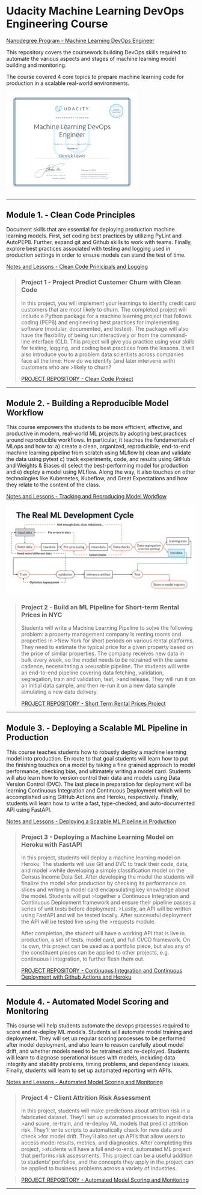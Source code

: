 Udacity Machine Learning DevOps Engineering Course
===============

[Nanodegree Program - Machine Learning DevOps Engineer](https://www.udacity.com/course/machine-learning-dev-ops-engineer-nanodegree--nd0821)

This repository covers the coursework building DevOps skills required to automate the various aspects and stages of machine learning model building and monitoring.

The course covered 4 core topics to prepare machine learning code for production in a scalable real-world environments.

<img src=certificate.png width="350">

---

## Module 1. - Clean Code Principles

Document skills that are essential for deploying production machine learning models. First, set coding best practices by utilizing PyLint and AutoPEP8. Further, expand git and Github skills to work with teams. Finally, explore best practices associated with testing and logging used in production settings in order to ensure models can stand the test of time.

[Notes and Lessons - Clean Code Prinicipals and Logging](1_CLEAN_CODE_PRINCIPLES)

>### Project 1 - Project Predict Customer Churn with Clean Code
>
>In this project, you will implement your learnings to identify credit card customers that are most likely to churn. The completed project will 
>include a Python package for a machine learning project that follows coding (PEP8) and engineering best practices for implementing software 
>(modular, documented, and tested). The package will also have the flexibility of being run interactively or from the command-line interface 
>(CLI). This project will give you practice using your skills for testing, logging, and coding best practices from the lessons. It will also 
>introduce you to a problem data scientists across companies face all the time: How do we identify (and later intervene with) customers who are >likely to churn?
>
>[PROJECT REPOSITORY - Clean Code Project](https://github.com/lewi0332/ML_DevOps_Clean_Code_Principles)

---

 ## Module 2. - Building a Reproducible Model Workflow

This course empowers the students to be more efficient, effective, and productive in modern, real-world ML projects by adopting best practices around reproducible workflows. In particular, it teaches the fundamentals of MLops and how to: a) create a clean, organized, reproducible, end-to-end machine learning pipeline from scratch using MLflow b) clean and validate the data using pytest c) track experiments, code, and results using GitHub and Weights & Biases d) select the best-performing model for production and e) deploy a model using MLflow. Along the way, it also touches on other technologies like Kubernetes, Kubeflow, and Great Expectations and how they relate to the content of the class.

[Notes and Lessons - Tracking and Reproducing Model Workflow](2_BUILDING_A_REPRODUCIBLE_MODEL_WORKFLOW)

<p align="center">
<img src=2_BUILDING_A_REPRODUCIBLE_MODEL_WORKFLOW/5_training_validaion_and_experiment_tracking/images/flowchart.png width="550">
</p>

>### Project 2 - Build an ML Pipeline for Short-term Rental Prices in NYC
>
>Students will write a Machine Learning Pipeline to solve the following problem: a property management company is renting rooms and properties in >New York for short periods on various rental platforms. They need to estimate the typical price for a given property based on the price of 
>similar properties. The company receives new data in bulk every week, so the model needs to be retrained with the same cadence, necessitating a >reusable pipeline. The students will write an end-to-end pipeline covering data fetching, validation, segregation, train and validation, test, >and release. They will run it on an initial data sample, and then re-run it on a new data sample simulating a new data delivery.
>
>[PROJECT REPOSITORY - Short Term Rental Prices Project](https://github.com/lewi0332/ML_DevOps_build_ml_pipeline_for_short_term_rental_prices)

---

## Module 3. - Deploying a Scalable ML Pipeline in Production

This course teaches students how to robustly deploy a machine learning model into production. En route to that goal students will learn how to put the finishing touches on a model by taking a fine grained approach to model performance, checking bias, and ultimately writing a model card. Students will also learn how to version control their data and models using Data Version Control (DVC). The last piece in preparation for deployment will be learning Continuous Integration and Continuous Deployment which will be accomplished using GitHub Actions and Heroku, respectively. Finally, students will learn how to write a fast, type-checked, and auto-documented API using FastAPI.

[Notes and Lessons - Deploying a Scalable ML Pipeline in Production](3_DEPLOYING_A_SCALABLE_ML_PIPELINE)

>### Project 3 - Deploying a Machine Learning Model on Heroku with FastAPI
>
>In this project, students will deploy a machine learning model on Heroku. The students will use Git and DVC to track their code, data, and model >while developing a simple classification model on the Census Income Data Set. After developing the model the students will finalize the model >for production by checking its performance on slices and writing a model card encapsulating key knowledge about the model. Students will put >together a Continuous Integration and Continuous Deployment framework and ensure their pipeline passes a series of unit tests before deployment. >Lastly, an API will be written using FastAPI and will be tested locally. After successful deployment the API will be tested live using the >requests module.
>
>After completion, the student will have a working API that is live in production, a set of tests, model card, and full CI/CD framework. On its 
>own, this project can be used as a portfolio piece, but also any of the constituent pieces can be applied to other projects, e.g. continuous i
>integration, to further flesh them out.
>
>[PROJECT REPOSITORY - Continuous Integration and Continuous Deployment with Github Actions and Heroku](https://github.com/lewi0332/ML_DevOps_Deploying_a_Machine_Learning_Model)

---

## Module 4. - Automated Model Scoring and Monitoring

This course will help students automate the devops processes required to score and re-deploy ML models. Students will automate model training and deployment. They will set up regular scoring processes to be performed after model deployment, and also learn to reason carefully about model drift, and whether models need to be retrained and re-deployed. Students will learn to diagnose operational issues with models, including data integrity and stability problems, timing problems, and dependency issues. Finally, students will learn to set up automated reporting with API’s.

[Notes and Lessons - Automated Model Scoring and Monitoring](4_MODEL_SCORING_AND_MONITORING)

>### Project 4 - Client Attrition Risk Assessment
>
>In this project, students will make predictions about attrition risk in a fabricated dataset. They’ll set up automated processes to ingest data >and score, re-train, and re-deploy ML models that predict attrition risk. They’ll write scripts to automatically check for new data and check >for model drift. They’ll also set up API’s that allow users to access model results, metrics, and diagnostics. After completing this project, >students will have a full end-to-end, automated ML project that performs risk assessments. This project can be a useful addition to students’ 
>portfolios, and the concepts they apply in the project can be applied to business problems across a variety of industries.

>[PROJECT REPOSITORY - Automated Model Scoring and Monitoring](https://github.com/lewi0332/ML_DevOps_ML_Model_Scoring_and_Monitoring)

---

